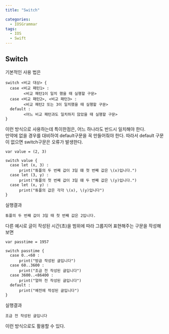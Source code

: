 ```yaml
---
title: "Switch"

categories:
  - IOSGrammar
tags:
  - IOS
  - Swift
---
```


## Switch  

기본적인 사용 법은  

~~~
switch <비교 대상> {
  case <비교 패턴1> :
        <비교 패턴1이 일치 했을 때 실행할 구문>
  case <비교 패턴2>, <비교 패턴3> :
        <비교 패턴2 또는 3이 일치했을 때 실행할 구문>
  default :
        <어느 비교 패턴과도 일치하지 않았을 때 실행할 구문>
}
~~~  

이런 방식으로 사용하는데 특이한점은, 어느 하나라도 반드시 일치해야 한다.  
만약에 없을 경우를 대비하여 default구문을 꼭 만들어줘야 한다. 따라서 default 구문이 없으면 switch구문은 오류가 발생한다.  

~~~
var value = (2, 3)

switch value {
  case let (x, 3) :
      print("튜플의 두 번째 값이 3일 떄 첫 번째 값은 \(x)입니다.")
  case let (3, y) :
      print("튜플의 첫 번째 값이 3일 떄 두 번째 값은 \(y)입니다.")
  case let (x, y) :
      print("튜플의 값은 각각 \(x), \(y)입니다")
}
~~~  
실행결과  

~~~
튜플의 두 번쨰 값이 3일 때 첫 번째 값은 2입니다.
~~~  

다른 예시로 글이 작성된 시간(초)을 범위에 따라 그룹지어 표현해주는 구문을 작성해 보면  

~~~
var passtime = 1957

switch passtime {
  case 0..<60 :
      print("방금 작성된 글입니다")
  case 60..3600 :
      print("조금 전 작성된 글입니다")
  case 3600..<86400 :
      print("얼마 전 작성된 글입니다")
  default :
      print("예전에 작성된 글입니다")
}
~~~  
실행결과  

~~~
조금 전 작성된 글입니다
~~~
이런 방식으로도 활용할 수 있다.